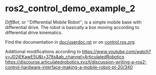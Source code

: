 # ros2_control_demo_example_2

   *DiffBot*, or ''Differential Mobile Robot'', is a simple mobile base with differential drive.
   The robot is basically a box moving according to differential drive kinematics.

Find the documentation in [doc/userdoc.rst](doc/userdoc.rst) or on [control.ros.org](https://control.ros.org/master/doc/ros2_control_demos/example_2/doc/userdoc.html).




Additional modifications according to 
https://www.youtube.com/watch?v=J02jEKawE5U&t=378s&ab_channel=ArticulatedRobotics
https://discourse.articulatedrobotics.xyz/t/discussion-writing-a-ros2-control-hardware-interface-making-a-mobile-robot-pt-20/340
